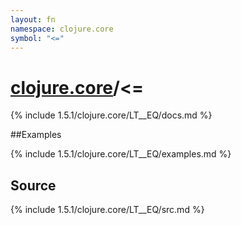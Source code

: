 ```yaml
---
layout: fn
namespace: clojure.core
symbol: "<="
---
```


# [clojure.core](../)/<=

{% include 1.5.1/clojure.core/LT__EQ/docs.md %}

##Examples

{% include 1.5.1/clojure.core/LT__EQ/examples.md %}
## Source
{% include 1.5.1/clojure.core/LT__EQ/src.md %}

